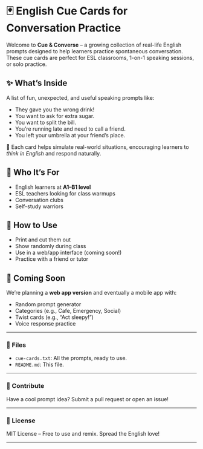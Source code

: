 # 🃏 English Cue Cards for Conversation Practice

Welcome to **Cue & Converse** – a growing collection of real-life English prompts designed to help learners practice spontaneous conversation. These cue cards are perfect for ESL classrooms, 1-on-1 speaking sessions, or solo practice.

## ✨ What’s Inside

A list of fun, unexpected, and useful speaking prompts like:

- They gave you the wrong drink!
- You want to ask for extra sugar.
- You want to split the bill.
- You’re running late and need to call a friend.
- You left your umbrella at your friend’s place.

💬 Each card helps simulate real-world situations, encouraging learners to *think in English* and respond naturally.

## 🎯 Who It’s For

- English learners at **A1–B1 level**
- ESL teachers looking for class warmups
- Conversation clubs
- Self-study warriors

## 🧩 How to Use

- Print and cut them out
- Show randomly during class
- Use in a web/app interface (coming soon!)
- Practice with a friend or tutor

## 🚀 Coming Soon

We’re planning a **web app version** and eventually a mobile app with:
- Random prompt generator
- Categories (e.g., Cafe, Emergency, Social)
- Twist cards (e.g., “Act sleepy!”)
- Voice response practice

---

### 📂 Files

- `cue-cards.txt`: All the prompts, ready to use.
- `README.md`: This file.

---

### 🧡 Contribute

Have a cool prompt idea? Submit a pull request or open an issue!

---

### 📜 License

MIT License – Free to use and remix. Spread the English love!

---
